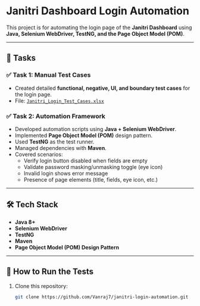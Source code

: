 # Janitri Dashboard Login Automation

This project is for automating the login page of the **Janitri Dashboard** using **Java, Selenium WebDriver, TestNG, and the Page Object Model (POM)**.

---

## 📌 Tasks

### ✅ Task 1: Manual Test Cases
- Created detailed **functional, negative, UI, and boundary test cases** for the login page.  
- File: [`Janitri_Login_Test_Cases.xlsx`](./Janitri_Login_Test_Cases.xlsx)  

### ✅ Task 2: Automation Framework
- Developed automation scripts using **Java + Selenium WebDriver**.  
- Implemented **Page Object Model (POM)** design pattern.  
- Used **TestNG** as the test runner.  
- Managed dependencies with **Maven**.  
- Covered scenarios:
  - Verify login button disabled when fields are empty  
  - Validate password masking/unmasking toggle (eye icon)  
  - Invalid login shows error message  
  - Presence of page elements (title, fields, eye icon, etc.)  

---

## 🛠 Tech Stack
- **Java 8+**
- **Selenium WebDriver**
- **TestNG**
- **Maven**
- **Page Object Model (POM) Design Pattern**

---

## 🚀 How to Run the Tests
1. Clone this repository:
   ```bash
   git clone https://github.com/Vanraj7/janitri-login-automation.git
